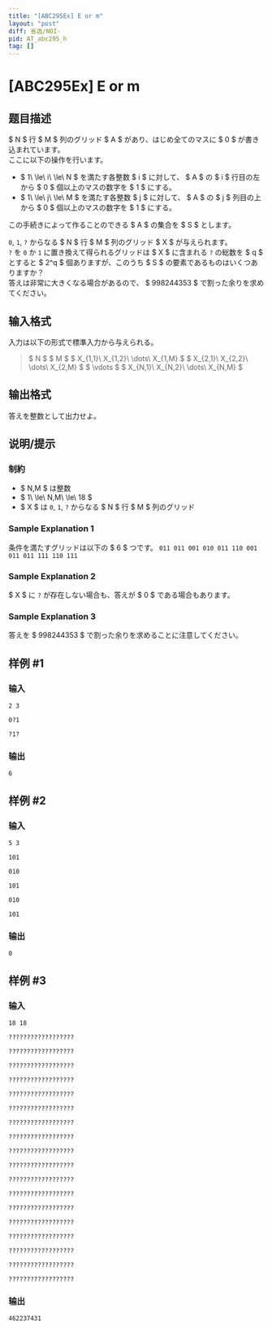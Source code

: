 ```yaml
---
title: "[ABC295Ex] E or m"
layout: "post"
diff: 省选/NOI-
pid: AT_abc295_h
tag: []
---
```


# [ABC295Ex] E or m

## 题目描述

[problemUrl]: https://atcoder.jp/contests/abc295/tasks/abc295_h

$ N $ 行 $ M $ 列のグリッド $ A $ があり、はじめ全てのマスに $ 0 $ が書き込まれています。  
 ここに以下の操作を行います。

- $ 1\ \le\ i\ \le\ N $ を満たす各整数 $ i $ に対して、 $ A $ の $ i $ 行目の左から $ 0 $ 個以上のマスの数字を $ 1 $ にする。
- $ 1\ \le\ j\ \le\ M $ を満たす各整数 $ j $ に対して、 $ A $ の $ j $ 列目の上から $ 0 $ 個以上のマスの数字を $ 1 $ にする。
 
この手続きによって作ることのできる $ A $ の集合を $ S $ とします。

`0`, `1`, `?` からなる $ N $ 行 $ M $ 列のグリッド $ X $ が与えられます。  
 `?` を `0` か `1` に置き換えて得られるグリッドは $ X $ に含まれる `?` の総数を $ q $ とすると $ 2^q $ 個ありますが、このうち $ S $ の要素であるものはいくつありますか？  
 答えは非常に大きくなる場合があるので、 $ 998244353 $ で割った余りを求めてください。

## 输入格式

入力は以下の形式で標準入力から与えられる。

> $ N $ $ M $ $ X_{1,1}\ X_{1,2}\ \dots\ X_{1,M} $ $ X_{2,1}\ X_{2,2}\ \dots\ X_{2,M} $ $ \vdots $ $ X_{N,1}\ X_{N,2}\ \dots\ X_{N,M} $

## 输出格式

答えを整数として出力せよ。

## 说明/提示

### 制約

- $ N,M $ は整数
- $ 1\ \le\ N,M\ \le\ 18 $
- $ X $ は `0`, `1`, `?` からなる $ N $ 行 $ M $ 列のグリッド
 
### Sample Explanation 1

条件を満たすグリッドは以下の $ 6 $ つです。 ``` 011 011 001 010 011 110 001 011 011 111 110 111 ```

### Sample Explanation 2

$ X $ に `?` が存在しない場合も、答えが $ 0 $ である場合もあります。

### Sample Explanation 3

答えを $ 998244353 $ で割った余りを求めることに注意してください。

## 样例 #1

### 输入

```
2 3
0?1
?1?
```

### 输出

```
6
```

## 样例 #2

### 输入

```
5 3
101
010
101
010
101
```

### 输出

```
0
```

## 样例 #3

### 输入

```
18 18
??????????????????
??????????????????
??????????????????
??????????????????
??????????????????
??????????????????
??????????????????
??????????????????
??????????????????
??????????????????
??????????????????
??????????????????
??????????????????
??????????????????
??????????????????
??????????????????
??????????????????
??????????????????
```

### 输出

```
462237431
```

